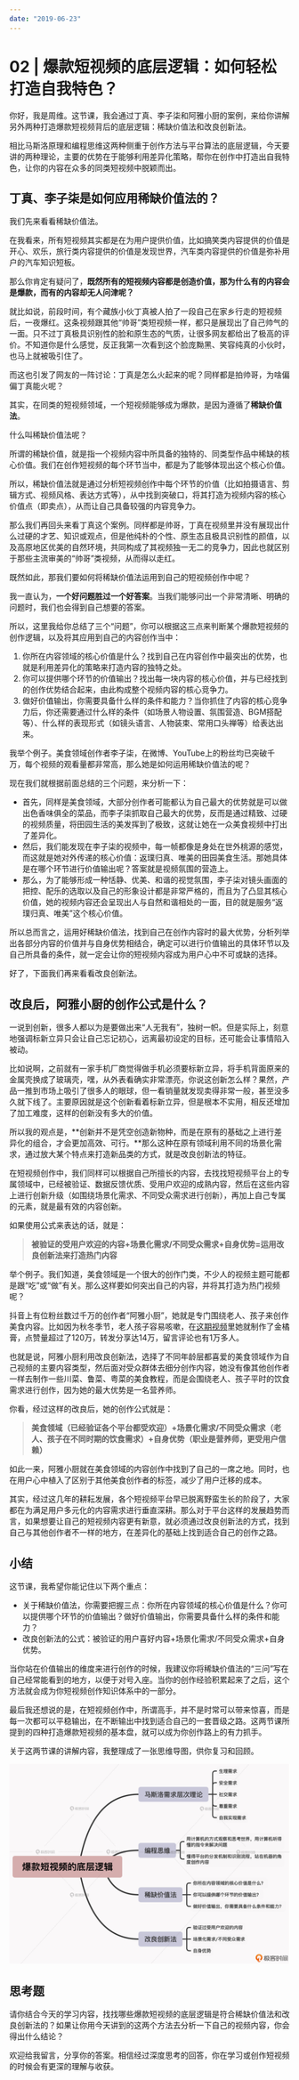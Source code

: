 ```yaml
---
date: "2019-06-23"
---  
```

      
# 02 | 爆款短视频的底层逻辑：如何轻松打造自我特色？
你好，我是周维。这节课，我会通过丁真、李子柒和阿雅小厨的案例，来给你讲解另外两种打造爆款短视频背后的底层逻辑：稀缺价值法和改良创新法。

相比马斯洛原理和编程思维这两种侧重于创作方法与平台算法的底层逻辑，今天要讲的两种理论，主要的优势在于能够利用差异化策略，帮你在创作中打造出自我特色，让你的内容在众多的同类短视频中脱颖而出。

## 丁真、李子柒是如何应用稀缺价值法的？

我们先来看看稀缺价值法。

在我看来，所有短视频其实都是在为用户提供价值，比如搞笑类内容提供的价值是开心、欢乐，旅行类内容提供的价值是发现世界，汽车类内容提供的价值是弥补用户的汽车知识短板。

那么你肯定有疑问了，**既然所有的短视频内容都是创造价值，那为什么有的内容会是爆款，而有的内容却无人问津呢？**

就比如说，前段时间，有个藏族小伙丁真被人拍了一段自己在家乡行走的短视频后，一夜爆红。这条视频跟其他“帅哥”类短视频一样，都只是展现出了自己帅气的一面。只不过丁真极具识别性的脸和原生态的气质，让很多网友都给出了极高的评价。不知道你是什么感觉，反正我第一次看到这个脸庞黝黑、笑容纯真的小伙时，也马上就被吸引住了。

而这也引发了网友的一阵讨论：丁真是怎么火起来的呢？同样都是拍帅哥，为啥偏偏丁真能火呢？

<!-- [[[read_end]]] -->

其实，在同类的短视频领域，一个短视频能够成为爆款，是因为遵循了**稀缺价值法**。

什么叫稀缺价值法呢？

所谓的稀缺价值，就是指一个视频内容中所具备的独特的、同类型作品中稀缺的核心价值。我们在创作短视频的每个环节当中，都是为了能够体现出这个核心价值。

所以，稀缺价值法就是通过分析短视频创作中每个环节的价值（比如拍摄语言、剪辑方式、视频风格、表达方式等），从中找到突破口，将其打造为视频内容的核心价值点（即卖点），从而让自己具备较强的内容竞争力。

那么我们再回头来看丁真这个案例。同样都是帅哥，丁真在视频里并没有展现出什么过硬的才艺、知识或观点，但是他纯朴的个性、原生态且极具识别性的颜值，以及高原地区优美的自然环境，共同构成了其视频独一无二的竞争力，因此也就区别于那些主流审美的“帅哥”类视频，从而得以走红。

既然如此，那我们要如何将稀缺价值法运用到自己的短视频创作中呢？

我一直认为，**一个好问题胜过一个好答案**。当我们能够问出一个非常清晰、明确的问题时，我们也会得到自己想要的答案。

所以，这里我给你总结了三个“问题”，你可以根据这三点来判断某个爆款短视频的创作逻辑，以及将其应用到自己的内容创作当中：

1.  你所在内容领域的核心价值是什么？找到自己在内容创作中最突出的优势，也就是利用差异化的策略来打造内容的独特之处。
2.  你可以提供哪个环节的价值输出？找出每一块内容的核心价值，并与已经找到的创作优势结合起来，由此构成整个视频内容的核心竞争力。
3.  做好价值输出，你需要具备什么样的条件和能力？当你抓住了内容的核心竞争力后，你还需要通过什么样的条件（如场景人物设置、氛围营造、BGM搭配等）、什么样的表现形式（如镜头语言、人物装束、常用口头禅等）给表达出来。

我举个例子。美食领域创作者李子柒，在微博、YouTube上的粉丝均已突破千万，每个视频的观看量都非常高，那么她是如何运用稀缺价值法的呢？

现在我们就根据前面总结的三个问题，来分析一下：

* 首先，同样是美食领域，大部分创作者可能都认为自己最大的优势就是可以做出色香味俱全的菜品，而李子柒抓取自己最大的优势，反而是通过精致、过硬的视频质量，将田园生活的美发挥到了极致，这就让她在一众美食视频中打出了差异化。
* 然后，我们能发现在李子柒的视频中，每一帧都像是身处在世外桃源的感觉，而这就是她对外传递的核心价值：返璞归真、唯美的田园美食生活。那她具体是在哪个环节进行价值输出呢？答案就是视频氛围的营造上。
* 那么，为了能够形成一种恬静、优美、和谐的视觉氛围，李子柒对镜头画面的把控、配乐的选取以及自己的形象设计都是非常严格的，而且为了凸显其核心价值，她的视频内容还会呈现出人与自然和谐相处的一面，目的就是服务“返璞归真、唯美”这个核心价值。

所以总而言之，运用好稀缺价值法，找到自己在创作内容时的最大优势，分析列举出各部分内容的价值并与自身优势相结合，确定可以进行价值输出的具体环节以及自己所具备的条件，就一定会让你的短视频内容成为用户心中不可或缺的选择。

好了，下面我们再来看看改良创新法。

## 改良后，阿雅小厨的创作公式是什么？

一说到创新，很多人都以为是要做出来“人无我有”，独树一帜。但是实际上，刻意地强调标新立异只会让自己忘记初心，远离最初设定的目标，还可能会让事情陷入被动。

比如说啊，之前就有一家手机厂商觉得做手机必须要标新立异，将手机背面原来的金属壳换成了玻璃壳，嘿，从外表看确实非常漂亮，你说这创新怎么样？果然，产品一推到市场上吸引了很多人的眼球，但一看销量就发现卖得非常一般，甚至没多久就下线了。主要原因就是这个创新看着标新立异，但是根本不实用，相反还增加了加工难度，这样的创新没有多大的价值。

所以我的观点是，**创新并不是凭空创造新物种，而是在原有的基础之上进行差异化的组合，才会更加高效、可行。**那么这种在原有领域利用不同的场景化需求，通过放大某个特点来打造新品类的方式，就是改良创新法的特征。

在短视频创作中，我们同样可以根据自己所擅长的内容，去找找短视频平台上的专属领域中，已经被验证、数据反馈优质、受用户欢迎的成熟内容，然后在这些内容上进行创新升级（如围绕场景化需求、不同受众需求进行创新），再加上自己专属的元素，就是最有效的内容创新。

如果使用公式来表达的话，就是：

> **被验证的受用户欢迎的内容+场景化需求/不同受众需求+自身优势=运用改良创新法来打造热门内容**

举个例子。我们知道，美食领域是一个很大的创作门类，不少人的视频主题可能都是跟“吃”或“做”有关。那么这样要如何突出自己的内容，并将其打造为热门视频呢？

抖音上有位粉丝数过千万的创作者“阿雅小厨”，她就是专门围绕老人、孩子来创作美食内容。比如因为秋冬季节，老人孩子容易咳嗽，在[这期视频](https://v.douyin.com/e1K6215/)里她就制作了金橘膏，点赞量超过了120万，转发分享达14万，留言评论也有1万多人。

也就是说，阿雅小厨利用改良创新法，选择了不同年龄层都喜爱的美食领域作为自己视频的主要内容类型，然后面对受众群体去细分创作内容，她没有像其他创作者一样去制作一些川菜、鲁菜、粤菜的美食教程，而是会围绕老人、孩子平时的饮食需求进行创作，因为她的最大优势是一名营养师。

你看，经过这样的改良后，她的创作公式就是：

> **美食领域（已经验证各个平台都受欢迎）+场景化需求/不同受众需求（老人、孩子在不同时期的饮食需求）+自身优势（职业是营养师，更受用户信赖）**

如此一来，阿雅小厨就在美食领域的内容创作中找到了自己的一席之地。同时，也在用户心中植入了区别于其他美食创作者的标签，减少了用户迁移的成本。

其实，经过这几年的耕耘发展，各个短视频平台早已脱离野蛮生长的阶段了，大家都在为满足用户多元化的内容需求进行垂直深耕。那么对于平台这样的发展趋势而言，如果想要让自己的短视频内容更有新意，就必须通过改良创新法的方式，找到自己与其他创作者不一样的地方，在差异化的基础上找到适合自己的创作之路。

## 小结

这节课，我希望你能记住以下两个重点：

* 关于稀缺价值法，你需要把握三点：你所在内容领域的核心价值是什么？你可以提供哪个环节的价值输出？做好价值输出，你需要具备什么样的条件和能力？
* 改良创新法的公式：被验证的用户喜好内容+场景化需求/不同受众需求+自身优势。

当你站在价值输出的维度来进行创作的时候，我建议你将稀缺价值法的“三问”写在自己经常能看到的地方，以便于对号入座。当你的创作经验积累起来了之后，这个方法就会成为你短视频创作知识体系中的一部分。

最后我还想说的是，在短视频创作中，所谓高手，并不是时常可以带来惊喜，而是每一次都可以平稳输出，在不断输出中找到适合自己的一套晋级之路。这两节课所提到的四种打造爆款短视频的基本盘，就可以成为你创作路上的有力抓手。

关于这两节课的讲解内容，我整理成了一张思维导图，供你复习和回顾。

![](./httpsstatic001geekbangorgresourceimage9d669ded1051a2b2cf0d7c7dcd39a641ee66.jpg)

## 思考题

请你结合今天的学习内容，找找哪些爆款短视频的底层逻辑是符合稀缺价值法和改良创新法的？如果让你用今天讲到的这两个方法去分析一下自己的视频内容，你会得出什么结论？

欢迎给我留言，分享你的答案。相信经过深度思考的回答，你在学习或创作短视频的时候会有更深的理解与收获。